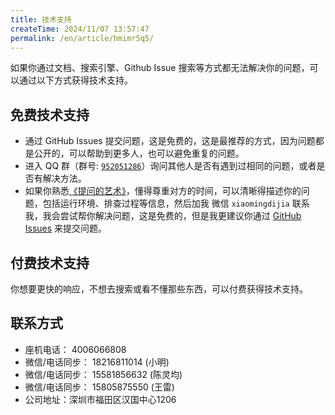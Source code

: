 ```yaml
---
title: 技术支持
createTime: 2024/11/07 13:57:47
permalink: /en/article/hmimr5q5/
---
```



如果你通过文档、搜索引擎、Github Issue 搜索等方式都无法解决你的问题，可以通过以下方式获得技术支持。

## 免费技术支持

- 通过 GitHub Issues 提交问题，这是免费的，这是最推荐的方式，因为问题都是公开的，可以帮助到更多人，也可以避免重复的问题。 
- 进入 QQ 群（群号: <a href="https://qm.qq.com/q/vRZ2IK5JCw" target="_block">`952051286`</a>）询问其他人是否有遇到过相同的问题，或者是否有解决方法。
- 如果你熟悉<a href="https://zhuanlan.zhihu.com/p/25258228">《提问的艺术》</a>，懂得尊重对方的时间，可以清晰得描述你的问题，包括运行环境、排查过程等信息，然后加我 微信 `xiaomingdijia` 联系我，我会尝试帮你解决问题，这是免费的，但是我更建议你通过 <a href="https://github.com/wangzongming/esp-ai/issues">GitHub Issues</a> 来提交问题。

## 付费技术支持

你想要更快的响应，不想去搜索或看不懂那些东西，可以付费获得技术支持。

## 联系方式 
- 座机电话： 4006066808 
- 微信/电话同步： 18216811014 (小明) 
- 微信/电话同步： 15581856632 (陈灵均) 
- 微信/电话同步： 15805875550 (王雷)
- 公司地址：深圳市福田区汉国中心1206

<!-- `ESP-AI` 是一个较大的新生态，为了项目可持续发展，我们还将提供付费的技术支持。 

你想要更快的响应，不想去搜索或看不懂那些东西，可以付费获得技术支持。

| 服务项                  | 收费标准(RMB) | 备注                                                                                                |
| ----------------------- | ------------- | --------------------------------------------------------------------------------------------------- |
| 业务咨询                | 50/10分钟     | 请喝咖啡/简单了解                                                                               |
| 业务咨询/技术指导       | 200/小时      | 任何技术问题远程指导                                                                                |
| 全套硬件                | 150/套        | 无任何技术支持                                                                                      |
| 全套硬件(焊接+代码烧录) | 400/套        | 送半小时技术支持，后续需要帮升级仅需 150/次                                                         |
| 服务端部署              | 150/次        | 在服务器或者在本地运行起来服务端即为服务结束                                                        |
| 唤醒词定制              | 1000/条        | [暂未开放]需自行提供500条左右样本数据<br/>(对着你的麦克风喊一句 小明同学 就是一条样本<br/>我会告诉你怎么收集) |  |
| 插件定制                | 5000起         | 先下单10分钟的                                                                                      |  |  |
| 商业合作                | 详谈          | 先下单10分钟的                                                                                      |  |  | -->

 
<!-- ### 下单链接

下单后会在下单平台中告知您腾讯会议号和会议时间，请务必提前下载好`腾讯会议`。

复制下面文字打开淘宝，或者直接扫码：

**【淘宝】https://m.tb.cn/h.g9fi35pHj7F2ScS?tk=H0qi3WXdlqH CZ0016 「ESP-AI 技术支持」
点击链接直接打开 或者 淘宝搜索直接打开**

<div align="center">
<img src="/images/taobao.jpg"  style="border-radius: 32px;"/>
</div>
  -->